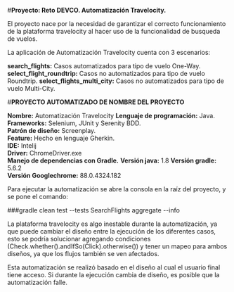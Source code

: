 #**Proyecto: Reto DEVCO. Automatización Travelocity.**

El proyecto nace por la necesidad de garantizar el correcto funcionamiento de la plataforma travelocity
al hacer uso de la funcionalidad de busqueda de vuelos.

La aplicación de Automatización Travelocity cuenta con 3 escenarios:

**search_flights:** Casos automatizados para tipo de vuelo One-Way. 
**select_flight_roundtrip:** Casos no automatizados para tipo de vuelo Roundtrip.
**select_flights_multi_city:** Casos no automatizados para tipo de vuelo Multi-City.  


#**PROYECTO AUTOMATIZADO DE NOMBRE DEL PROYECTO**

**Nombre:** Automatización Travelocity
**Lenguaje de programación:** Java.  
**Frameworks:** Selenium, JUnit y Serenity BDD.  
**Patrón de diseño:** Screenplay.  
**Feature:** Hecho en lenguaje Gherkin.  
**IDE:** Intelij  
**Driver:** ChromeDriver.exe  
**Manejo de dependencias con Gradle.**
**Versión java:** 1.8
**Versión gradle:** 5.6.2   
**Versión Googlechrome:** 88.0.4324.182

Para ejecutar la automatización se abre la consola en la raíz del proyecto, y se pone el comando: 

###gradle clean test --tests SearchFlights aggregate --info

La plataforma travelocity es algo inestable durante la automatización, ya que puede cambiar el diseño entre la ejecución de los diferentes casos,
esto se podría solucionar agregando condiciones (Check.whether().andIfSo(Click).otherwise()) y tener un mapeo para ambos diseños, ya que los
flujos también se ven afectados. 

Esta automatización se realizó basado en el diseño al cual el usuario final tiene acceso. Si durante la ejecución cambia de diseño, es posible que la
automatización falle.